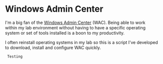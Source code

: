 # Windows Admin Center

I'm a big fan of the [Windows Admin Center](https://www.microsoft.com/en-us/windows-server/windows-admin-center) (WAC).  Being able to work within my lab environment without having to have a specific operating system or set of tools installed is a boon to my productivity.

I often reinstall operating systems in my lab so this is a script I've developed to download, install and configure WAC quickly.

`  Testing `
